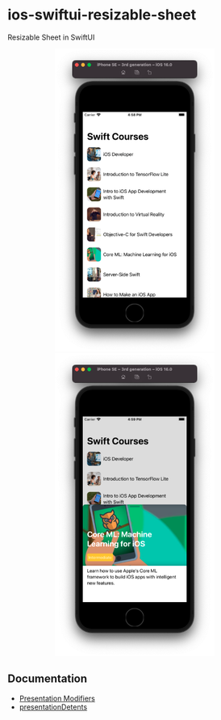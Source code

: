 # ios-swiftui-resizable-sheet
Resizable Sheet in SwiftUI

<p align="center">
  <img height="600" src="https://github.com/santimattius/ios-swiftui-resizable-sheet/blob/main/Screenshot/swiftui_resizable_home.png?raw=true" alt="Screenshot home"/>
  <img  height="600" src="https://github.com/santimattius/ios-swiftui-resizable-sheet/blob/main/Screenshot/swiftui_resizable_sheet.png?raw=true" alt="Screenshot home"/>
</p>

## Documentation
- [Presentation Modifiers](https://developer.apple.com/documentation/swiftui/view-presentation)
- [presentationDetents](https://developer.apple.com/documentation/swiftui/view/presentationdetents%28_%3A%29)
